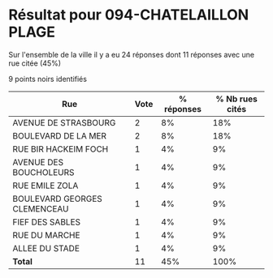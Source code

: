 # Résultat pour 094-CHATELAILLON PLAGE

Sur l'ensemble de la ville il y a eu 24 réponses dont 11 réponses avec une rue citée (45%)

9 points noirs identifiés

| Rue | Vote | % réponses | % Nb rues cités|
|-----|------|------------|----------------|
| AVENUE DE STRASBOURG | 2 | 8% | 18%|
| BOULEVARD DE LA MER | 2 | 8% | 18%|
| RUE BIR HACKEIM FOCH | 1 | 4% | 9%|
| AVENUE DES BOUCHOLEURS | 1 | 4% | 9%|
| RUE EMILE ZOLA | 1 | 4% | 9%|
| BOULEVARD GEORGES CLEMENCEAU | 1 | 4% | 9%|
| FIEF DES SABLES | 1 | 4% | 9%|
| RUE DU MARCHE | 1 | 4% | 9%|
| ALLEE DU STADE | 1 | 4% | 9%|
| **Total** | 11 | 45% | 100%|
